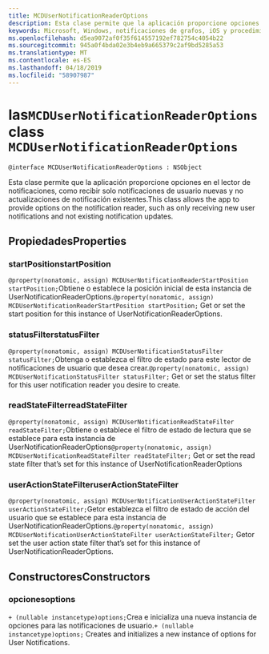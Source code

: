 ```yaml
---
title: MCDUserNotificationReaderOptions
description: Esta clase permite que la aplicación proporcione opciones en el lector de notificaciones, como recibir solo notificaciones de usuario nuevas y no actualizaciones de notificación existentes.
keywords: Microsoft, Windows, notificaciones de grafos, iOS y procedimientos de iPhone
ms.openlocfilehash: d5ea9072af0f35f614557192ef782754c4054b22
ms.sourcegitcommit: 945a0f4bda02e3b4eb9a665379c2af9bd5285a53
ms.translationtype: MT
ms.contentlocale: es-ES
ms.lasthandoff: 04/18/2019
ms.locfileid: "58907987"
---
```

# <a name="class-mcdusernotificationreaderoptions"></a><span data-ttu-id="a04a3-104">las`MCDUserNotificationReaderOptions`</span><span class="sxs-lookup"><span data-stu-id="a04a3-104">class `MCDUserNotificationReaderOptions`</span></span>

```
@interface MCDUserNotificationReaderOptions : NSObject
```

<span data-ttu-id="a04a3-105">Esta clase permite que la aplicación proporcione opciones en el lector de notificaciones, como recibir solo notificaciones de usuario nuevas y no actualizaciones de notificación existentes.</span><span class="sxs-lookup"><span data-stu-id="a04a3-105">This class allows the app to provide options on the notification reader, such as only receiving new user notifications and not existing notification updates.</span></span> 

## <a name="properties"></a><span data-ttu-id="a04a3-106">Propiedades</span><span class="sxs-lookup"><span data-stu-id="a04a3-106">Properties</span></span>

### <a name="startposition"></a><span data-ttu-id="a04a3-107">startPosition</span><span class="sxs-lookup"><span data-stu-id="a04a3-107">startPosition</span></span>
<span data-ttu-id="a04a3-108">`@property(nonatomic, assign) MCDUserNotificationReaderStartPosition startPosition;`Obtiene o establece la posición inicial de esta instancia de UserNotificationReaderOptions.</span><span class="sxs-lookup"><span data-stu-id="a04a3-108">`@property(nonatomic, assign) MCDUserNotificationReaderStartPosition startPosition;` Get or set the start position for this instance of UserNotificationReaderOptions.</span></span>

### <a name="statusfilter"></a><span data-ttu-id="a04a3-109">statusFilter</span><span class="sxs-lookup"><span data-stu-id="a04a3-109">statusFilter</span></span>
<span data-ttu-id="a04a3-110">`@property(nonatomic, assign) MCDUserNotificationStatusFilter statusFilter;`Obtenga o establezca el filtro de estado para este lector de notificaciones de usuario que desea crear.</span><span class="sxs-lookup"><span data-stu-id="a04a3-110">`@property(nonatomic, assign) MCDUserNotificationStatusFilter statusFilter;` Get or set the status filter for this user notification reader you desire to create.</span></span>

### <a name="readstatefilter"></a><span data-ttu-id="a04a3-111">readStateFilter</span><span class="sxs-lookup"><span data-stu-id="a04a3-111">readStateFilter</span></span>
<span data-ttu-id="a04a3-112">`@property(nonatomic, assign) MCDUserNotificationReadStateFilter readStateFilter;`Obtiene o establece el filtro de estado de lectura que se establece para esta instancia de UserNotificationReaderOptions</span><span class="sxs-lookup"><span data-stu-id="a04a3-112">`@property(nonatomic, assign) MCDUserNotificationReadStateFilter readStateFilter;` Get or set the read state filter that’s set for this instance of UserNotificationReaderOptions</span></span>

### <a name="useractionstatefilter"></a><span data-ttu-id="a04a3-113">userActionStateFilter</span><span class="sxs-lookup"><span data-stu-id="a04a3-113">userActionStateFilter</span></span>
<span data-ttu-id="a04a3-114">`@property(nonatomic, assign) MCDUserNotificationUserActionStateFilter userActionStateFilter;`Getor establezca el filtro de estado de acción del usuario que se establece para esta instancia de UserNotificationReaderOptions.</span><span class="sxs-lookup"><span data-stu-id="a04a3-114">`@property(nonatomic, assign) MCDUserNotificationUserActionStateFilter userActionStateFilter;` Getor set  the user action state filter that’s set for this instance of UserNotificationReaderOptions.</span></span>

## <a name="constructors"></a><span data-ttu-id="a04a3-115">Constructores</span><span class="sxs-lookup"><span data-stu-id="a04a3-115">Constructors</span></span>

### <a name="options"></a><span data-ttu-id="a04a3-116">opciones</span><span class="sxs-lookup"><span data-stu-id="a04a3-116">options</span></span>
<span data-ttu-id="a04a3-117">`+ (nullable instancetype)options;`Crea e inicializa una nueva instancia de opciones para las notificaciones de usuario.</span><span class="sxs-lookup"><span data-stu-id="a04a3-117">`+ (nullable instancetype)options;` Creates and initializes a new instance of options for User Notifications.</span></span>